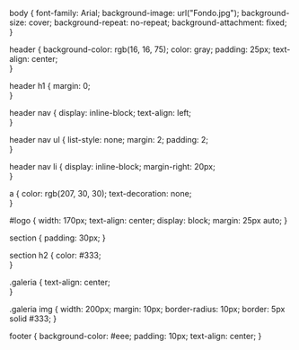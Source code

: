 body {
  font-family: Arial;
  background-image: url("Fondo.jpg");
  background-size: cover;
  background-repeat: no-repeat;
  background-attachment: fixed;
}
  
  header {
    background-color: rgb(16, 16, 75);
    color: gray;
    padding: 25px;
    text-align: center;  
  }
  
  header h1 {
    margin: 0;  
  }
  
  header nav {
    display: inline-block;
    text-align: left;  
  }
  
  header nav ul {
    list-style: none;
    margin: 2;
    padding: 2;  
  }
  
  header nav li {
    display: inline-block;
    margin-right: 20px;  
  }
  
  a {
    color: rgb(207, 30, 30);
    text-decoration: none;  
  }
  
  #logo {
    width: 170px;
    text-align: center;
    display: block;
    margin: 25px auto;
  }
      
  section {
    padding: 30px;
  }
      
  section h2 {
    color: #333;  
  }
  
  .galeria  {
    text-align: center;   
  }
  
  .galeria img {
    width: 200px;
    margin: 10px;
    border-radius: 10px;
    border: 5px solid #333;
  }
      
  footer {
    background-color: #eee;
    padding: 10px;
    text-align: center;
  }
  
